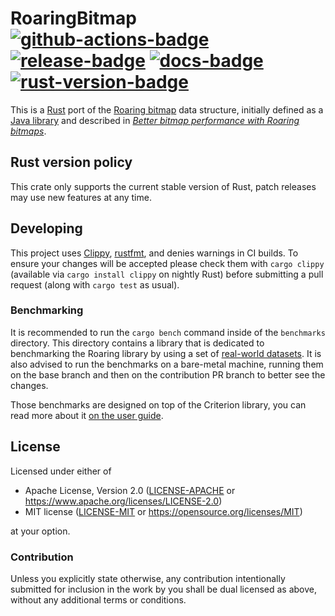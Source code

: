 # RoaringBitmap [![github-actions-badge][]][github-actions] [![release-badge][]][cargo] [![docs-badge][]][docs] [![rust-version-badge][]][rust-version]

This is a [Rust][] port of the [Roaring bitmap][] data structure, initially
defined as a [Java library][roaring-java] and described in [_Better bitmap
performance with Roaring bitmaps_][roaring-paper].

## Rust version policy

This crate only supports the current stable version of Rust, patch releases may
use new features at any time.

## Developing

This project uses [Clippy][], [rustfmt][], and denies warnings in CI builds. To ensure your
changes will be accepted please check them with `cargo clippy` (available via
`cargo install clippy` on nightly Rust) before submitting a pull request (along
with `cargo test` as usual).

### Benchmarking

It is recommended to run the `cargo bench` command inside of the `benchmarks` directory.
This directory contains a library that is dedicated to benchmarking the Roaring library
by using a set of [real-world datasets][]. It is also advised to run the benchmarks on
a bare-metal machine, running them on the base branch and then on the contribution PR
branch to better see the changes.

Those benchmarks are designed on top of the Criterion library,
you can read more about it [on the user guide][].

## License

Licensed under either of

 * Apache License, Version 2.0 ([LICENSE-APACHE](LICENSE-APACHE) or https://www.apache.org/licenses/LICENSE-2.0)
 * MIT license ([LICENSE-MIT](LICENSE-MIT) or https://opensource.org/licenses/MIT)

at your option.

### Contribution

Unless you explicitly state otherwise, any contribution intentionally submitted
for inclusion in the work by you shall be dual licensed as above, without any
additional terms or conditions.

[github-actions-badge]: https://img.shields.io/github/workflow/status/RoaringBitmap/roaring-rs/Continuous%20integration.svg?style=flat-square
[github-actions]: https://github.com/RoaringBitmap/roaring-rs/actions
[release-badge]: https://img.shields.io/github/release/RoaringBitmap/roaring-rs.svg?style=flat-square
[cargo]: https://crates.io/crates/roaring
[docs-badge]: https://img.shields.io/badge/API-docs-blue.svg?style=flat-square
[docs]: https://docs.rs/roaring
[rust-version-badge]: https://img.shields.io/badge/rust-latest%20stable-blue.svg?style=flat-square
[rust-version]: https://github.com/RoaringBitmap/roaring-rs#rust-version-policy

[Rust]: https://www.rust-lang.org/
[Roaring bitmap]: https://roaringbitmap.org/
[roaring-java]: https://github.com/lemire/RoaringBitmap
[roaring-paper]: https://arxiv.org/pdf/1402.6407v4
[Clippy]: https://github.com/rust-lang/rust-clippy
[rustfmt]: https://github.com/rust-lang/rustfmt

[real-world datasets]: https://github.com/RoaringBitmap/real-roaring-datasets
[on the user guide]: https://bheisler.github.io/criterion.rs/book/user_guide/user_guide.html
